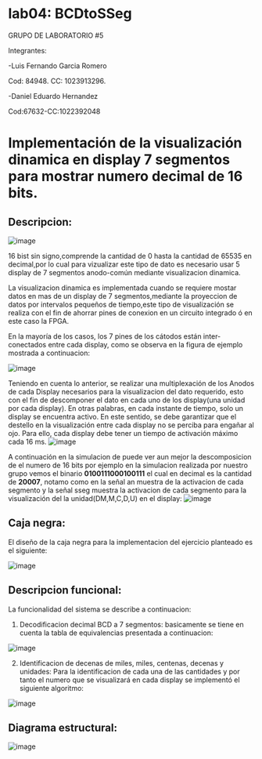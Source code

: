 # lab04: BCDtoSSeg

GRUPO DE LABORATORIO #5

Integrantes:

-Luis Fernando Garcia Romero

Cod: 84948.
CC: 1023913296.

-Daniel Eduardo Hernandez

Cod:67632-CC:1022392048


# **Implementación de la visualización dinamica en display 7 segmentos para mostrar numero decimal de 16 bits.**

## **Descripcion:**
![image](https://github.com/ELINGAP-7545/lab04-grupo-5/blob/master/Images/DISPLAY.jpg)

16 bist sin signo,comprende la cantidad de 0 hasta la cantidad de 65535 en decimal,por lo cual para vizualizar este tipo de dato es necesario usar 5 display de 7 segmentos anodo-común mediante visualizacion dinamica.


La visualizacion dinamica es implementada cuando se requiere mostar datos en mas de un display de 7 segmentos,mediante la proyeccion de datos por intervalos pequeños de tiempo,este tipo de visualización se realiza con el fin de ahorrar pines de conexion en un circuito integrado ó en este caso la FPGA.

En la mayoría de los casos, los 7 pines de los cátodos están inter-conectados entre cada display, como se observa en la figura de ejemplo mostrada a continuacion:

![image](https://github.com/ELINGAP-7545/lab04-grupo-5/blob/master/Images/VISUALIZACION%20DINAMICA%205D7SG.png)
 
Teniendo en cuenta lo anterior, se realizar una multiplexación de los Anodos de cada Display necesarios para la visualizacion del dato requerido, esto con el fin de descomponer el dato en cada uno de los display(una unidad por cada display). En otras palabras, en cada instante de tiempo, solo un display se encuentra activo. En este sentido, se debe garantizar que el destello en la visualización entre cada display no se perciba para engañar al ojo. Para ello, cada display debe tener un tiempo de activación máximo cada 16 ms.
![image](https://github.com/ELINGAP-7545/lab04-grupo-5/blob/master/Images/DISPLAYS.jpg)

A continuación en la simulacion de puede ver aun mejor la descomposicion de el numero de 16 bits por ejemplo en la simulacion realizada por nuestro grupo vemos el binario **0100111000100111** el cual en decimal es la cantidad de **20007**, notamo como en la señal an muestra de la activacion de cada segmento y la señal sseg muestra la activacion de cada segmento para la visualización del la unidad(DM,M,C,D,U) en el display:
![image](https://github.com/ELINGAP-7545/lab04-grupo-5/blob/master/Images/simulaciondecimal.png)

## **Caja negra:**

El diseño de la caja negra para la implementacion del ejercicio planteado es el siguiente:

![image](https://github.com/ELINGAP-7545/lab04-grupo-5/blob/master/Images/bcd%20a%207seg.png)

 

## **Descripcion funcional:**

La funcionalidad del sistema se describe a continuacion:


1) Decodificacion decimal BCD a 7 segmentos: basicamente se tiene en cuenta la tabla de equivalencias presentada a continuacion:

![image](https://github.com/ELINGAP-7545/lab04-grupo-5/blob/master/Images/tabla.png)

2) Identificacion de decenas de miles, miles, centenas, decenas y unidades: Para la identificacion de cada una de las cantidades y por tanto el numero que se visualizará en cada display se implementó el siguiente algoritmo:

![image](https://github.com/ELINGAP-7545/lab04-grupo-5/blob/master/Images/diagrama%20de%20flujo.png)
 

## **Diagrama estructural:**

![image](https://github.com/ELINGAP-7545/lab04-grupo-5/blob/master/Images/diagrama%20estructural.png)
 



